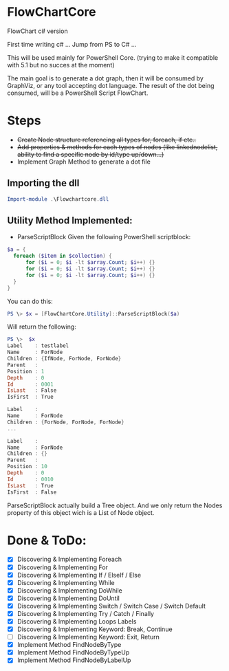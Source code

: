 # FlowChartCore
 FlowChart c# version
 
 First time writing c# ... Jump from PS to C# ...
 
 This will be used mainly for PowerShell Core. (trying to make it compatible with 5.1 but no succes at the moment)
 
 The main goal is to generate a dot graph, then it will be consumed by GraphViz, or any tool accepting dot language.
 The result of the dot being consumed, will be a PowerShell Script FlowChart.

# Steps
 - ~~Create Node structure referencing all types for, foreach, if etc..~~
 - ~~Add properties & methods for each types of nodes (like linkednodelist, ability to find a specific node by id/type up/down...)~~
 - Implement Graph Method to generate a dot file

## Importing the dll
``` powershell
Import-module .\Flowchartcore.dll
```

## Utility Method Implemented:
- ParseScriptBlock
Given the following PowerShell scriptblock:
``` powershell
$a = {
  foreach ($item in $collection) {
      for ($i = 0; $i -lt $array.Count; $i++) {}
      for ($i = 0; $i -lt $array.Count; $i++) {}
      for ($i = 0; $i -lt $array.Count; $i++) {}
  }
}
```
You can do this:
``` powershell
PS \> $x = [FlowChartCore.Utility]::ParseScriptBlock($a)
```
Will return the following:
``` powershell
PS \>  $x
Label    : testlabel
Name     : ForNode
Children : {IfNode, ForNode, ForNode}
Parent   :
Position : 1
Depth    : 0
Id       : 0001
IsLast   : False
IsFirst  : True

Label    :
Name     : ForNode
Children : {ForNode, ForNode, ForNode}
...

Label    :
Name     : ForNode
Children : {}
Parent   :
Position : 10
Depth    : 0
Id       : 0010
IsLast   : True
IsFirst  : False
```

ParseScriptBlock actually build a Tree object. And we only return the Nodes property of this object wich is a List of Node object.


# Done & ToDo:
- [x] Discovering & Implementing Foreach
- [x] Discovering & Implementing For
- [x] Discovering & Implementing If / ElseIf / Else
- [x] Discovering & Implementing While
- [x] Discovering & Implementing DoWhile
- [x] Discovering & Implementing DoUntil
- [x] Discovering & Implementing Switch / Switch Case / Switch Default
- [x] Discovering & Implementing Try / Catch / Finally
- [x] Discovering & Implementing Loops Labels
- [x] Discovering & Implementing Keyword: Break, Continue
- [ ] Discovering & Implementing Keyword: Exit, Return
- [x] Implement Method FindNodeByType
- [x] Implement Method FindNodeByTypeUp
- [x] Implement Method FindNodeByLabelUp
